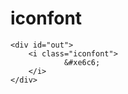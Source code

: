 # iconfont

<!DOCTYPE html>
<html lang="en">
<head>
<meta charset="UTF-8">
<meta name="viewport" content="width=device-width, initial-scale=1.0">
<meta http-equiv="X-UA-Compatible" content="ie=edge">
<title>1.unicode引用（原始）</title>
<style>
    @font-face {
        font-family: 'iconfont';  /* project id 399190 */
        src: url('http://at.alicdn.com/t/font_399190_d2qkperwupmeipb9.eot');
        src: url('http://at.alicdn.com/t/font_399190_d2qkperwupmeipb9.eot?#iefix') format('embedded-opentype'),
        url('http://at.alicdn.com/t/font_399190_d2qkperwupmeipb9.woff') format('woff'),
        url('http://at.alicdn.com/t/font_399190_d2qkperwupmeipb9.ttf') format('truetype'),
        url('http://at.alicdn.com/t/font_399190_d2qkperwupmeipb9.svg#iconfont') format('svg');
    }

    .iconfont{ font-family:"iconfont" !important;
                font-style:normal;
                -webkit-font-smoothing: antialiased;
                -webkit-text-stroke-width: 0.2px; 
                -moz-osx-font-smoothing: grayscale;
                color:navy;
                font-size: 30px;
       }
</style>
</head>
<body>

    <div id="out">
        <i class="iconfont">
                &#xe6c6;
        </i>
    </div>

</body>

<script>

</script>
</html>
